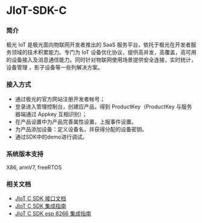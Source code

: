 # JIoT-SDK-C 

### 简介

极光 IoT 是极光面向物联网开发者推出的 SaaS 服务平台，依托于极光在开发者服务领域的技术积累能力。专门为 IoT 设备优化协议，提供高并发，高覆盖，高可用的设备接入及消息通信能力。同时针对物联网使用场景提供安全连接，实时统计，设备管理 ，影子设备等一些列解决方案。

### 接入方式

- 通过极光的官方网站注册开发者帐号；
- 登录进入管理控制台，创建应产品，得到 ProductKey（ProductKey 与服务器端通过 Appkey 互相识别）；
- 在产品设置中为产品完善属性设置，上报事件设置。
- 为产品添加设备：定义设备名，并获得分配的设备密钥。
- 通过SDK中的demo进行调试。



### 系统版本支持

X86, armV7, freeRTOS



### 相关文档

- [JIoT C SDK 接口文档](https://docs.jiguang.cn//jiot/client/c_sdk_api/)
- [JIoT C SDK 集成指南](https://docs.jiguang.cn//jiot/client/c_sdk_guide)
- [JIoT C SDK esp 8266 集成指南](https://docs.jiguang.cn//jiot/client/c_sdk_8266_guide/)
